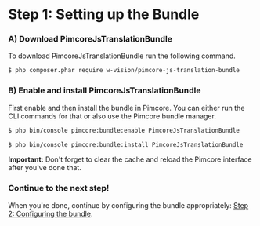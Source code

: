 Step 1: Setting up the Bundle
=============================

### A) Download PimcoreJsTranslationBundle

To download PimcoreJsTranslationBundle run the following command.

``` bash
$ php composer.phar require w-vision/pimcore-js-translation-bundle
```

### B) Enable and install PimcoreJsTranslationBundle

First enable and then install the bundle in Pimcore. You can either run the CLI commands for that
or also use the Pimcore bundle manager.

``` bash
$ php bin/console pimcore:bundle:enable PimcoreJsTranslationBundle
```

``` bash
$ php bin/console pimcore:bundle:install PimcoreJsTranslationBundle
```

**Important:** Don't forget to clear the cache and reload the Pimcore interface after you've done that.

### Continue to the next step!
When you're done, continue by configuring the bundle appropriately:
[Step 2: Configuring the bundle](02-configuring_the_bundle.md).

